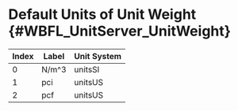 Default Units of Unit Weight {#WBFL_UnitServer_UnitWeight}
===================

| Index | Label | Unit System |
|-------|-------|-------------|
0 | N/m^3 | unitsSI
1 | pci | unitsUS
2 | pcf | unitsUS
